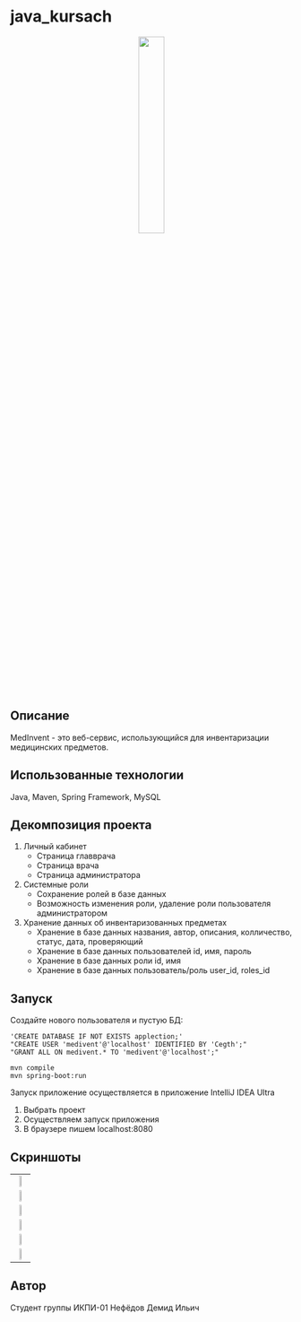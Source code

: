# java_kursach 
<p align="center">
      <img src="https://www.logomaker.com/api/main/images/1j+ojVVCOMkX9Wyrexe4hGf026LZ8lEaxlrbizxmfGwQoQJlkiYljvtu8fUtb0NZoBRejhUJdcU1gSF4WYAD3UQ6oXbQZs4AVn8=" width="30%">
</p>

## Описание

MedInvent - это веб-сервис, использующийся для инвентаризации медицинских предметов.
## Использованные технологии

Java, Maven, Spring Framework, MySQL

## Декомпозиция проекта
1. Личный кабинет
   * Страница главврача
   * Страница врача
   * Страница администратора
2. Системные роли
   * Сохранение ролей в базе данных
   * Возможность изменения роли, удаление роли пользователя администратором
3. Хранение данных об инвентаризованных предметах 
   * Хранение в базе данных названия, автор, описания, колличество, статус, дата, проверяющий
   * Хранение в базе данных пользователей id, имя, пароль
   * Хранение в базе данных роли id, имя 
   * Хранение в базе данных пользователь/роль user_id, roles_id
   
## Запуск
Создайте нового пользователя и пустую БД:
```
'CREATE DATABASE IF NOT EXISTS applection;'
"CREATE USER 'medivent'@'localhost' IDENTIFIED BY 'Cegth';"
"GRANT ALL ON medivent.* TO 'medivent'@'localhost';"
```
```
mvn compile
mvn spring-boot:run
```
Запуск приложение осуществляется в приложение IntelliJ IDEA Ultra
 1) Выбрать проект 
 2) Осуществляем запуск приложения 
 3) В браузере пишем localhost:8080

 ## Скриншоты


<table>
    <tr>
        <td>
              <div align="center"><img src= "https://user-images.githubusercontent.com/122823330/212753739-bd52cbc3-28d9-4454-bb9f-4e24f2c1e3ec.png" width="40%"></div>
        </td>
          </tr>
      <tr>
        <td>
            <div align="center"><img src="https://user-images.githubusercontent.com/122823330/212753922-20f60a15-b5bd-4e77-8ab1-b92d45e78a45.png" width="40%"></div>
        </td>
      </tr>
      <tr>
          <td>
            <div align="center"><img src="https://user-images.githubusercontent.com/122823330/212754142-0d2746d7-7ed6-419b-800b-999076ded60e.png" width="40%"></div>
        </td>
    </tr>
  <tr>
          <td>
            <div align="center"><img src="https://user-images.githubusercontent.com/122823330/212754733-3c2f1de4-ca66-4dfa-8011-7f156f97662c.png" width="40%"></div>
        </td>
    </tr>
<tr>
          <td>
            <div align="center"><img src="https://user-images.githubusercontent.com/122823330/212754875-ac7e6962-bf28-4c6e-a21b-7d4ea47679de.png" width="40%"></div>
        </td>
    </tr>
<tr>
          <td>
            <div align="center"><img src="https://user-images.githubusercontent.com/122823330/212755006-ed7c5789-1329-46d8-af6c-05ff5f2d89c6.png" width="40%"></div>
        </td>
    </tr>
 
 
</table>

## Автор
Студент группы ИКПИ-01 Нефёдов Демид Ильич
